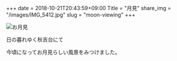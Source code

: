 +++
date  = 2018-10-21T20:43:59+09:00
Title = "月見"
share_img = "/images/IMG_5412.jpg"
slug = "moon-viewing"
+++

![お月見](/images/IMG_5412.jpg)
<p class="caption">日の暮れゆく秋吉台にて</p>

今頃になってお月見らしい風景をみつけました。
